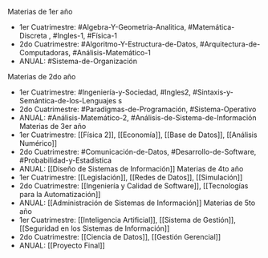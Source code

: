 
Materias de 1er año
- 1er Cuatrimestre: #Algebra-Y-Geometria-Analitica, #Matemática-Discreta , #Ingles-1, #Física-1
- 2do Cuatrimestre: #Algoritmo-Y-Estructura-de-Datos, #Arquitectura-de-Computadoras, #Análisis-Matemático-1
- ANUAL: #Sistema-de-Organización

Materias de 2do año
- 1er Cuatrimestre:  #Ingeniería-y-Sociedad, #Ingles2, #Sintaxis-y-Semántica-de-los-Lenguajes s
- 2do Cuatrimestre: #Paradigmas-de-Programación, #Sistema-Operativo
- ANUAL: #Análisis-Matemático-2, #Análisis-de-Sistema-de-Información 
Materias de 3er año
- 1er Cuatrimestre: [[Física 2]], [[Economía]], [[Base de Datos]], [[Análisis Numérico]]
- 2do Cuatrimestre: #Comunicación-de-Datos, #Desarrollo-de-Software, #Probabilidad-y-Estadística 
- ANUAL: [[Diseño de Sistemas de Información]]
Materias de 4to año
- 1er Cuatrimestre: [[Legislación]], [[Redes de Datos]], [[Simulación]]
- 2do Cuatrimestre: [[Ingeniería y Calidad de Software]], [[Tecnologías para la Automatización]]
- ANUAL: [[Administración de Sistemas de Información]]
Materias de 5to año
- 1er Cuatrimestre: [[Inteligencia Artificial]], [[Sistema de Gestión]], [[Seguridad en los Sistemas de Información]]
- 2do Cuatrimestre: [[Ciencia de Datos]], [[Gestión Gerencial]]
- ANUAL: [[Proyecto Final]]